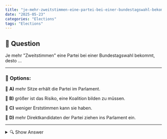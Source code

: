 ```yaml
---
title: "je-mehr-zweitstimmen-eine-partei-bei-einer-bundestagswahl-bekommt-desto-…"
date: "2025-05-23"
categories: "Elections"
tags: "Elections"
---
```


## 📌 **Question**

Je mehr "Zweitstimmen" eine Partei bei einer Bundestagswahl bekommt, desto …



---

### 📝 **Options:**

🔘 **A)** mehr Sitze erhält die Partei im Parlament.

🔘 **B)** größer ist das Risiko, eine Koalition bilden zu müssen.

🔘 **C)** weniger Erststimmen kann sie haben.

🔘 **D)** mehr Direktkandidaten der Partei ziehen ins Parlament ein.

---

<details>
  <summary>🔍 Show Answer</summary>

  <p>
💡  <b>Correct Answer:</b>  a
  </p>
  <p>
    📖<b>Explanation:</b>
    In Deutschland gibt es bei Bundestagswahlen ein Zweistimmensystem. Wähler geben ihre Erststimme für einen Direktkandidaten ihres Wahlkreises und ihre Zweitstimme für die Landesliste einer Partei ab. Die Zweitstimme ist entscheidend für die Sitzverteilung im Bundestag, da sie proportional ermittelt, wie viele Sitze eine Partei erhält. Die Partei mit den meisten Zweitstimmen hat daher die größte Chance, die Regierung zu stellen und möglicherweise eine Koalition zu bilden, wenn sie keine absolute Mehrheit erreicht.
  </p>
</details>
